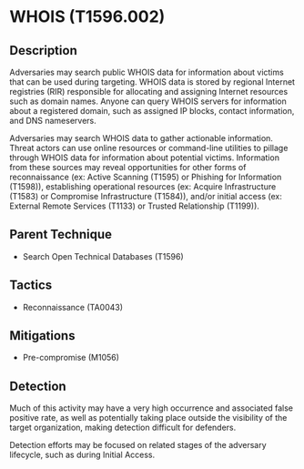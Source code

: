 # WHOIS (T1596.002)

## Description
Adversaries may search public WHOIS data for information about victims that can be used during targeting. WHOIS data is stored by regional Internet registries (RIR) responsible for allocating and assigning Internet resources such as domain names. Anyone can query WHOIS servers for information about a registered domain, such as assigned IP blocks, contact information, and DNS nameservers.

Adversaries may search WHOIS data to gather actionable information. Threat actors can use online resources or command-line utilities to pillage through WHOIS data for information about potential victims. Information from these sources may reveal opportunities for other forms of reconnaissance (ex: Active Scanning (T1595) or Phishing for Information (T1598)), establishing operational resources (ex: Acquire Infrastructure (T1583) or Compromise Infrastructure (T1584)), and/or initial access (ex: External Remote Services (T1133) or Trusted Relationship (T1199)).

## Parent Technique
- Search Open Technical Databases (T1596)

## Tactics
- Reconnaissance (TA0043)

## Mitigations
- Pre-compromise (M1056)

## Detection
Much of this activity may have a very high occurrence and associated false positive rate, as well as potentially taking place outside the visibility of the target organization, making detection difficult for defenders.

Detection efforts may be focused on related stages of the adversary lifecycle, such as during Initial Access.

